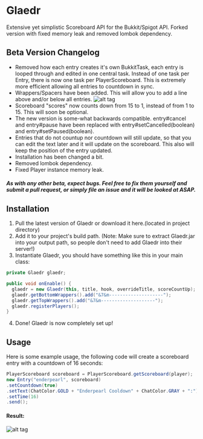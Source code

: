 # Glaedr
Extensive yet simplistic Scoreboard API for the Bukkit/Spigot API. Forked version with fixed memory leak and removed lombok dependency.

## Beta Version Changelog
+ Removed how each entry creates it's own BukkitTask, each entry is looped through and edited in one central task. Instead of one task per Entry, there is now one task per PlayerScoreboard. This is extremely more efficient allowing all entries to countdown in sync.
+ Wrappers/Spacers have been added. This will allow you to add a line above and/or below all entries. ![alt tag](https://i.gyazo.com/c72ca55810ae730e0bd4345170707f17.png)
+ Scoreboard "scores" now counts down from 15 to 1, instead of from 1 to 15. This will soon be optional.
+ The new version is some-what backwards compatible. entry#cancel and entry#pause have been replaced with entry#setCancelled(boolean) and entry#setPaused(boolean).
+ Entries that do not countup nor countdown will still update, so that you can edit the text later and it will update on the scoreboard. This also will keep the position of the entry updated.
+ Installation has been changed a bit.
+ Removed lombok dependency.
+ Fixed Player instance memory leak.

##### As with any other beta, expect bugs. Feel free to fix them yourself and submit a pull request, or simply file an issue and it will be looked at ASAP.

## Installation
1. Pull the latest version of Glaedr or download it here.(located in project directory)
2. Add it to your project's build path. (Note: Make sure to extract Glaedr.jar into your output path, so people don't need to add Glaedr into their server!)
3. Instantiate Glaedr, you should have something like this in your main class:

  ```java
  private Glaedr glaedr;
  
  public void onEnable() {
    glaedr = new Glaedr(this, title, hook, overrideTitle, scoreCountUp);
    glaedr.getBottomWrappers().add("&7&m--------------------");
    glaedr.getTopWrappers().add("&7&m--------------------");
    glaedr.registerPlayers();
  }
  
  ```
  
4. Done! Glaedr is now completely set up!

## Usage
Here is some example usage, the following code will create a scoreboard entry with a countdown of 16 seconds:

  ```java
 PlayerScoreboard scoreboard = PlayerScoreboard.getScoreboard(player);
 new Entry("enderpearl", scoreboard)
 .setCountdown(true)
 .setText(ChatColor.GOLD + "Enderpearl Cooldown" + ChatColor.GRAY + ":")
 .setTime(16)
 .send();
  ```
#### Result:
![alt tag](https://i.gyazo.com/586dfb3c8a842cc0b0a0c974baf699f3.gif)
